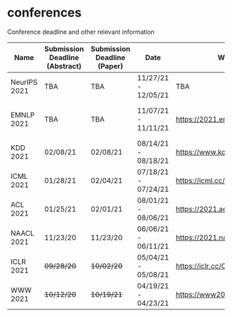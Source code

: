 # conferences
Conference deadline and other relevant information

|Name        |Submission Deadline (Abstract)|Submission Deadline (Paper)|Date               |Website                         |Location|
|------------|------------------------------|---------------------------|-------------------|--------------------------------|---------------|
|NeurIPS 2021|TBA                           |TBA                        |11/27/21 - 12/05/21|TBA                             |TBA|
|EMNLP 2021  |TBA                           |TBA                        |11/07/21 - 11/11/21|https://2021.emnlp.org          |Punta Cana, Dominican Republic|
|KDD 2021    |02/08/21                      |02/08/21                   |08/14/21 - 08/18/21|https://www.kdd.org/kdd2021/    |Singapore|
|ICML 2021   |01/28/21                      |02/04/21                   |07/18/21 - 07/24/21|https://icml.cc/Conferences/2021|Vienna, Austria|
|ACL 2021    |01/25/21                      |02/01/21                   |08/01/21 - 08/06/21|https://2021.aclweb.org         |Bangkok, Thailand|
|NAACL 2021  |11/23/20                      |11/23/20                   |06/06/21 - 06/11/21|https://2021.naacl.org          |Mexico City, Mexico|
|ICLR 2021   |~~09/28/20~~                  |~~10/02/20~~               |05/04/21 - 05/08/21|https://iclr.cc/Conferences/2021| Virtual|
|WWW 2021    |~~10/12/20~~                  |~~10/19/21~~               |04/19/21 - 04/23/21|https://www2021.thewebconf.org  |Ljubljana, Slovenia|
